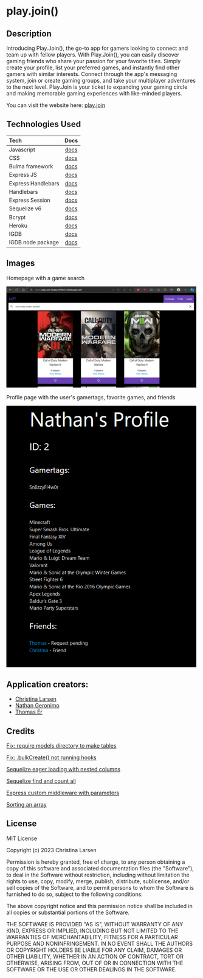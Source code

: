 # play.join()

## Description

Introducing Play.Join(), the go-to app for gamers looking to connect and team up with fellow players. With Play.Join(), you can easily discover gaming friends who share your passion for your favorite titles. Simply create your profile, list your preferred games, and instantly find other gamers with similar interests. Connect through the app's messaging system, join or create gaming groups, and take your multiplayer adventures to the next level. Play.Join is your ticket to expanding your gaming circle and making memorable gaming experiences with like-minded players.

You can visit the website here: [play.join](https://play-join-6cebcc414827.herokuapp.com/)

## Technologies Used

|Tech|Docs|
|:-|:-:|
| Javascript | [docs](https://developer.mozilla.org/en-US/docs/Web/JavaScript) |
| CSS | [docs](https://developer.mozilla.org/en-US/docs/Web/CSS) |
| Bulma framework | [docs](https://bulma.io/documentation/) |
| Express JS | [docs](https://expressjs.com) |
| Express Handlebars | [docs](https://www.npmjs.com/package/express-handlebars) |
| Handlebars | [docs](https://handlebarsjs.com) |
| Express Session | [docs](https://expressjs.com/en/resources/middleware/session.html) |
| Sequelize v6 | [docs](https://sequelize.org/docs/v6/) |
| Bcrypt | [docs](https://www.npmjs.com/package/bcrypt) |
| Heroku | [docs](https://devcenter.heroku.com/) |
| IGDB | [docs](https://api-docs.igdb.com/#getting-started) |
| IGDB node package | [docs](https://www.npmjs.com/package/igdb-api-node) |


## Images

Homepage with a game search

<img src="public/images/homepage.png" width="500" alt="homepage with a search of call of duty games."><br>

Profile page with the user's gamertags, favorite games, and friends

<img src="public/images/friends-list.PNG" width="500" alt="Profile page with the user's gamertags, favorite games, and friends.">


## Application creators:
- [Christina Larsen](https://github.com/Clarsen1782)
- [Nathan Geronimo](https://github.com/nathangero)
- [Thomas Er](https://github.com/nba251522)

## Credits

[Fix: require models directory to make tables](https://stackoverflow.com/a/55507771)

[Fix: .bulkCreate() not running hooks](https://stackoverflow.com/a/35381617)

[Sequelize eager loading with nested columns](https://sequelize.org/docs/v6/advanced-association-concepts/eager-loading/#complex-where-clauses-at-the-top-level)

[Sequelize find and count all](https://sequelize.org/docs/v6/core-concepts/model-querying-finders/#findandcountall)

[Express custom middleware with parameters](http://expressjs.com/en/guide/using-middleware.html#middleware.application)

[Sorting an array](https://www.w3schools.com/js/js_array_sort.asp)


## License

MIT License

Copyright (c) 2023 Christina Larsen

Permission is hereby granted, free of charge, to any person obtaining a copy
of this software and associated documentation files (the "Software"), to deal
in the Software without restriction, including without limitation the rights
to use, copy, modify, merge, publish, distribute, sublicense, and/or sell
copies of the Software, and to permit persons to whom the Software is
furnished to do so, subject to the following conditions:

The above copyright notice and this permission notice shall be included in all
copies or substantial portions of the Software.

THE SOFTWARE IS PROVIDED "AS IS", WITHOUT WARRANTY OF ANY KIND, EXPRESS OR
IMPLIED, INCLUDING BUT NOT LIMITED TO THE WARRANTIES OF MERCHANTABILITY,
FITNESS FOR A PARTICULAR PURPOSE AND NONINFRINGEMENT. IN NO EVENT SHALL THE
AUTHORS OR COPYRIGHT HOLDERS BE LIABLE FOR ANY CLAIM, DAMAGES OR OTHER
LIABILITY, WHETHER IN AN ACTION OF CONTRACT, TORT OR OTHERWISE, ARISING FROM,
OUT OF OR IN CONNECTION WITH THE SOFTWARE OR THE USE OR OTHER DEALINGS IN THE
SOFTWARE.